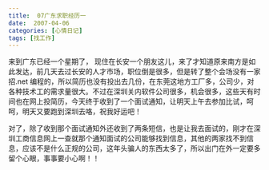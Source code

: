 ```yaml
---
title:  07广东求职经历一
date:  2007-04-06
categories: [心情日记]
tags: [找工作]
---
```


来到广东已经一个星期了， 现住在长安一个朋友这儿，来了才知道原来南方是如此发达，前几天去过长安的人才市场，职位倒是很多，但是转了整个会场没有一家招.net 编程的，所以简历也没有投出去几份，在东莞这地方工厂多，公司少，对各种技术工的需求量很大。不过在深圳关内软件公司很多，机会很多，这些天有时间也在网上投简历，今天终于收到了一个面试通知，让明天上午去参加比试，呵呵，明天又要跑到深圳去咯，祝我好运吧！
<!--more-->

对了，除了收到那个面试通知外还收到了两条短信，也是让我去面试的，刚才在深圳工商信息网上一查就那个通知面试的公司能够找到信息，其他的两家找不到信息，应该不是什么正规的公司，这年头骗人的东西太多了，所以出门在外一定要多留个心眼，事事要小心啊！！


